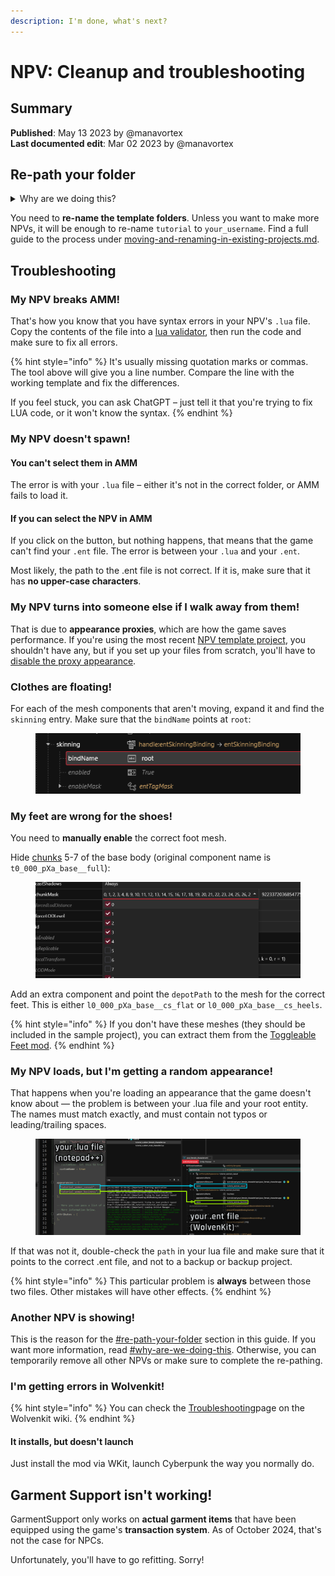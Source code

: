 ```yaml
---
description: I'm done, what's next?
---
```


# NPV: Cleanup and troubleshooting

## Summary

**Published**: May 13 2023 by @manavortex\
**Last documented edit**: Mar 02 2023 by @manavortex

## Re-path your folder

<details>

<summary>Why are we doing this?</summary>

When **packing** a mod, Wolvenkit generates an .archive file with the files in your project's `source` folder. The problem here is that each file can only be **modified once**.&#x20;

Assume both you and your friend make an NPV. They made Alice, you are making Bob. And because your friend was lazy, they didn't complete this step. And since their project is called `Alice_NPV.archive`,  none of your changes will even show!

That's why you'll have to re-path your folder. If you don't, you will ruin someone's day.

</details>

You need to **re-name the template folders**. Unless you want to make more NPVs, it will be enough to re-name `tutorial` to `your_username`. Find a full guide to the process under [moving-and-renaming-in-existing-projects.md](../../items-equipment/moving-and-renaming-in-existing-projects.md "mention").

## Troubleshooting

### My NPV breaks AMM!

That's how you know that you have syntax errors in your NPV's `.lua` file. Copy the contents of the file into a [lua validator](https://www.tutorialspoint.com/execute_lua_online.php), then run the code and make sure to fix all errors.&#x20;

{% hint style="info" %}
It's usually missing quotation marks or commas. The tool above will give you a line number. Compare the line with the working template and fix the differences.

If you feel stuck, you can ask ChatGPT – just tell it that you're trying to fix LUA code, or it won't know the syntax.
{% endhint %}

### My NPV doesn't spawn!

#### You can't select them in AMM

The error is with your `.lua` file – either it's not in the correct folder, or AMM fails to load it.

#### If you can select the NPV in AMM

If you click on the button, but nothing happens, that means that the game can't find your `.ent` file. The error is between your `.lua` and your `.ent`.&#x20;

Most likely, the path to the .ent file is not correct. If it is, make sure that it has **no upper-case characters**.&#x20;

### My NPV turns into someone else if I walk away from them!

That is due to **appearance proxies**, which are how the game saves performance. If you're using the most recent [NPV template project](https://www.nexusmods.com/cyberpunk2077/mods/8328?tab=files\&file_id=45042), you shouldn't have any, but if you set up your files from scratch, you'll have to [disable the proxy appearance](../../../for-mod-creators-theory/files-and-what-they-do/file-formats/appearance-.app-files/proxy-appearances.md#i-hate-it-how-do-i-kill-it).

### Clothes are floating!

For each of the mesh components that aren't moving, expand it and find the `skinning` entry. Make sure that the `bindName` points at `root`:

<figure><img src="../../../.gitbook/assets/npv_skinning_root.png" alt=""><figcaption></figcaption></figure>

### My feet are wrong for the shoes!

You need to **manually enable** the correct foot mesh.

Hide [chunks](../../../for-mod-creators-theory/files-and-what-they-do/file-formats/3d-objects-.mesh-files/submeshes-materials-and-chunks.md) 5-7 of the base body (original component name is `t0_000_pXa_base__full`):

<figure><img src="../../../.gitbook/assets/npv_hide_feet.png" alt=""><figcaption></figcaption></figure>

Add an extra component and point the `depotPath` to the mesh for the correct feet. This is either `l0_000_pXa_base__cs_flat` or `l0_000_pXa_base__cs_heels`.

{% hint style="info" %}
If you don't have these meshes (they should be included in the sample project), you can extract them from the [Toggleable Feet mod](https://www.nexusmods.com/cyberpunk2077/mods/7049).
{% endhint %}

### My NPV loads, but I'm getting a random appearance!

That happens when you're loading an appearance that the game doesn't know about — the problem is between your .lua file and your root entity. The names must match exactly, and must contain not typos or leading/trailing spaces.

<figure><img src="../../../.gitbook/assets/npv_troubleshooting_lua_ent.png" alt=""><figcaption></figcaption></figure>

If that was not it, double-check the `path` in your lua file and make sure that it points to the correct .ent file, and not to a backup or backup project.&#x20;

{% hint style="info" %}
This particular problem is **always** between those two files. Other mistakes will have other effects.
{% endhint %}

### Another NPV is showing!

This is the reason for the [#re-path-your-folder](npv-cleanup-and-troubleshooting.md#re-path-your-folder "mention") section in this guide. If you want more information, read  [#why-are-we-doing-this](npv-cleanup-and-troubleshooting.md#why-are-we-doing-this "mention"). Otherwise, you can temporarily remove all other NPVs or make sure to complete the re-pathing.

### I'm getting errors in Wolvenkit!

{% hint style="info" %}
You can check the [Troubleshooting](https://app.gitbook.com/s/-MP_ozZVx2gRZUPXkd4r/getting-started/troubleshooting "mention")page on the Wolvenkit wiki.
{% endhint %}

#### It installs, but doesn't launch

Just install the mod via WKit, launch Cyberpunk the way you normally do.

## Garment Support isn't working!

GarmentSupport only works on **actual garment items** that have been equipped using the game's **transaction system**. As of October 2024, that's not the case for NPCs.&#x20;

Unfortunately, you'll have to go refitting. Sorry!

